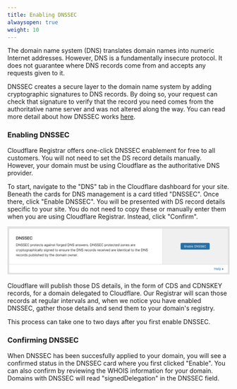 ```yaml
---
title: Enabling DNSSEC
alwaysopen: true
weight: 10
---
```

The domain name system (DNS) translates domain names into numeric Internet addresses. However, DNS is a fundamentally insecure protocol. It does not guarantee where DNS records come from and accepts any requests given to it.

DNSSEC creates a secure layer to the domain name system by adding cryptographic signatures to DNS records. By doing so, your request can check that signature to verify that the record you need comes from the authoritative name server and was not altered along the way. You can read more detail about how DNSSEC works [here](https://www.cloudflare.com/dns/dnssec/how-dnssec-works/).

### Enabling DNSSEC
Cloudflare Registrar offers one-click DNSSEC enablement for free to all customers. You will not need to set the DS record details manually. However, your domain must be using Cloudflare as the authoritative DNS provider.

To start, navigate to the "DNS" tab in the Cloudflare dashboard for your site. Beneath the cards for DNS management is a card titled "DNSSEC". Once there, click "Enable DNSSEC". You will be presented with DS record details specific to your site. You do not need to copy these or manually enter them when you are using Cloudflare Registrar. Instead, click "Confirm".

![enable](../static/enable-button.png)

Cloudflare will publish those DS details, in the form of CDS and CDNSKEY records, for a domain delegated to Cloudflare. Our Registrar will scan those records at regular intervals and, when we notice you have enabled DNSSEC, gather those details and send them to your domain's registry.

This process can take one to two days after you first enable DNSSEC.

### Confirming DNSSEC
When DNSSEC has been succesfully applied to your domain, you will see a confirmed status in the DNSSEC card where you first clicked "Enable". You can also confirm by reviewing the WHOIS information for your domain. Domains with DNSSEC will read "signedDelegation" in the DNSSEC field.